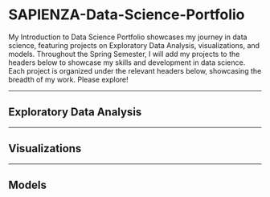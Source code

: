 # SAPIENZA-Data-Science-Portfolio
My Introduction to Data Science Portfolio showcases my journey in data science, featuring projects on Exploratory Data Analysis, visualizations, and models. Throughout the Spring Semester, I will add my projects to the headers below to showcase my skills and development in data science. Each project is organized under the relevant headers below, showcasing the breadth of my work. Please explore!
___

## Exploratory Data Analysis
___

## Visualizations
___

## Models
